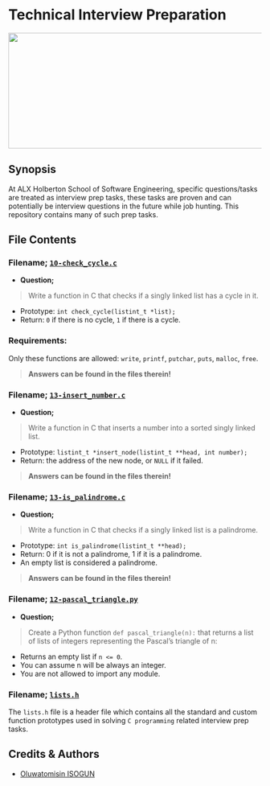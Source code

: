 # Technical Interview Preparation

<p align="center"> <img src="https://resources.workable.com/wp-content/uploads/2018/05/prepare-interviews-featured.png" width="600" height="230" />

## Synopsis
At ALX Holberton School of Software Engineering, specific questions/tasks are treated as interview prep tasks, these tasks are proven and can potentially be interview questions in the future while job hunting. This repository contains many of such prep tasks.

## File Contents
### Filename; **[`10-check_cycle.c`](https://github.com/TosinISOGUN/technical_interview_preparation/blob/main/10-check_cycle.c)**
- **Question;**
> Write a function in C that checks if a singly linked list has a cycle in it.

- Prototype: `int check_cycle(listint_t *list);`
- Return: `0` if there is no cycle, `1` if there is a cycle.

### Requirements:

Only these functions are allowed: `write`, `printf`, `putchar`, `puts`, `malloc`, `free`.

> **Answers can be found in the files therein!**

### Filename; **[`13-insert_number.c`](https://github.com/TosinISOGUN/technical_interview_preparation/blob/main/13-insert_number.c)**

- **Question;**
> Write a function in C that inserts a number into a sorted singly linked list.

- Prototype: `listint_t *insert_node(listint_t **head, int number);`
- Return: the address of the new node, or `NULL` if it failed.

> **Answers can be found in the files therein!**

### Filename; **[`13-is_palindrome.c`](https://github.com/TosinISOGUN/technical_interview_preparation/blob/main/13-is_palindrome.c)**

- **Question;**
> Write a function in C that checks if a singly linked list is a palindrome.

- Prototype: `int is_palindrome(listint_t **head);`
- Return: 0 if it is not a palindrome, 1 if it is a palindrome.
- An empty list is considered a palindrome.

> **Answers can be found in the files therein!**
  
### Filename; **[`12-pascal_triangle.py`](https://github.com/TosinISOGUN/technical_interview_preparation/blob/main/12-pascal_triangle.py)**
  
- **Question;**
> Create a Python function `def pascal_triangle(n):` that returns a list of lists of integers representing the Pascal’s triangle of n:

- Returns an empty list if `n <= 0`.
- You can assume n will be always an integer.
- You are not allowed to import any module.
                                   

### Filename; **[`lists.h`](https://github.com/TosinISOGUN/technical_interview_preparation/blob/main/lists.h)**
The `lists.h` file is a header file which contains all the standard and custom function prototypes used in solving `C programming` related interview prep tasks.                                  
                                 
                                 
## Credits & Authors
- [Oluwatomisin ISOGUN](https://@github.com/TosinISOGUN)

